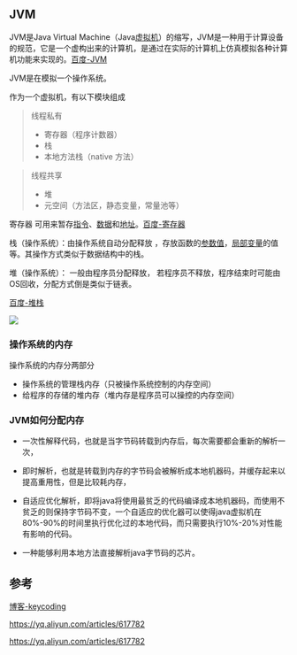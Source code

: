 ## JVM

JVM是Java Virtual Machine（Java[虚拟机](https://baike.baidu.com/item/%E8%99%9A%E6%8B%9F%E6%9C%BA)）的缩写，JVM是一种用于计算设备的规范，它是一个虚构出来的计算机，是通过在实际的计算机上仿真模拟各种计算机功能来实现的。[百度-JVM](<https://baike.baidu.com/item/JVM/2902369?fr=aladdin>)

JVM是在模拟一个操作系统。

作为一个虚拟机，有以下模块组成

> 线程私有
>
> - 寄存器（程序计数器）
> - 栈 
> - 本地方法栈（native 方法）

> 线程共享
>
> - 堆
> - 元空间（方法区，静态变量，常量池等）

寄存器 可用来暂存[指令](https://baike.baidu.com/item/%E6%8C%87%E4%BB%A4/3225201)、[数据](https://baike.baidu.com/item/%E6%95%B0%E6%8D%AE/33305)和[地址](https://baike.baidu.com/item/%E5%9C%B0%E5%9D%80/80420)。[百度-寄存器](<https://baike.baidu.com/item/%E5%AF%84%E5%AD%98%E5%99%A8/187682?fr=aladdin>)

栈（操作系统）：由操作系统自动分配释放 ，存放函数的[参数值](https://baike.baidu.com/item/%E5%8F%82%E6%95%B0%E5%80%BC)，[局部变量](https://baike.baidu.com/item/%E5%B1%80%E9%83%A8%E5%8F%98%E9%87%8F)的值等。其操作方式类似于数据结构中的栈。

堆（操作系统）： 一般由程序员分配释放， 若程序员不释放，程序结束时可能由OS回收，分配方式倒是类似于链表。

[百度-堆栈](<https://baike.baidu.com/item/%E5%A0%86%E6%A0%88/1682032?fr=aladdin>)

![](https://raw.githubusercontent.com/kakaCat/kakacat.github.io/master/img/JVM/OS_JVM.jpg)

### 操作系统的内存

操作系统的内存分两部分

- 操作系统的管理栈内存（只被操作系统控制的内存空间）
- 给程序的存储的堆内存（堆内存是程序员可以操控的内存空间）







### JVM如何分配内存



- 一次性解释代码，也就是当字节码转载到内存后，每次需要都会重新的解析一次，

- 即时解析，也就是转载到内存的字节码会被解析成本地机器码，并缓存起来以提高重用性，但是比较耗内存，

- 自适应优化解析，即将java将使用最贫乏的代码编译成本地机器码，而使用不贫乏的则保持字节码不变，一个自适应的优化器可以使得java虚拟机在80%-90%的时间里执行优化过的本地代码，而只需要执行10%-20%对性能有影响的代码。

- 一种能够利用本地方法直接解析java字节码的芯片。











## 参考

[博客-keycoding](<https://blog.csdn.net/yfqnihao/article/details/8236934>)

<https://yq.aliyun.com/articles/617782>

<https://yq.aliyun.com/articles/617782>
